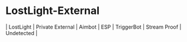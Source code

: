 # LostLight-External
| LostLight | Private External | Aimbot | ESP | TriggerBot | Stream Proof | Undetected | 
